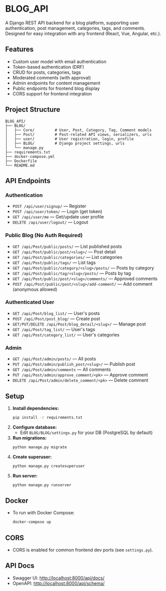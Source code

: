 # BLOG_API

A Django REST API backend for a blog platform, supporting user authentication, post management, categories, tags, and comments. Designed for easy integration with any frontend (React, Vue, Angular, etc.).

## Features
- Custom user model with email authentication
- Token-based authentication (DRF)
- CRUD for posts, categories, tags
- Moderated comments (with approval)
- Admin endpoints for content management
- Public endpoints for frontend blog display
- CORS support for frontend integration

## Project Structure
```
BLOG_API/
├── BLOG/
│   ├── Core/         # User, Post, Category, Tag, Comment models
│   ├── Post/         # Post-related API views, serializers, urls
│   ├── user/         # User registration, login, profile
│   ├── BLOG/         # Django project settings, urls
│   └── manage.py
├── requirements.txt
├── docker-compose.yml
├── Dockerfile
└── README.md
```

## API Endpoints

### Authentication
- `POST /api/user/signup/` — Register
- `POST /api/user/token/` — Login (get token)
- `GET /api/user/me` — Get/update user profile
- `DELETE /api/user/logout/` — Logout

### Public Blog (No Auth Required)
- `GET /api/Post/public/posts/` — List published posts
- `GET /api/Post/public/post/<slug>/` — Post detail
- `GET /api/Post/public/categories/` — List categories
- `GET /api/Post/public/tags/` — List tags
- `GET /api/Post/public/category/<slug>/posts/` — Posts by category
- `GET /api/Post/public/tag/<slug>/posts/` — Posts by tag
- `GET /api/Post/public/post/<slug>/comments/` — Approved comments
- `POST /api/Post/public/post/<slug>/add-comment/` — Add comment (anonymous allowed)

### Authenticated User
- `GET /api/Post/blog_list/` — User's posts
- `POST /api/Post/post_blog/` — Create post
- `GET/PUT/DELETE /api/Post/blog_detail/<slug>/` — Manage post
- `GET /api/Post/tag_list/` — User's tags
- `GET /api/Post/category_list/` — User's categories

### Admin
- `GET /api/Post/admin/posts/` — All posts
- `PUT /api/Post/admin/publish_post/<slug>/` — Publish post
- `GET /api/Post/admin/comments` — All comments
- `PUT /api/Post/admin/approve_comment/<pk>` — Approve comment
- `DELETE /api/Post/admin/delete_comment/<pk>` — Delete comment

## Setup

1. **Install dependencies:**
   ```bash
   pip install -r requirements.txt
   ```
2. **Configure database:**
   - Edit `BLOG/BLOG/settings.py` for your DB (PostgreSQL by default)
3. **Run migrations:**
   ```bash
   python manage.py migrate
   ```
4. **Create superuser:**
   ```bash
   python manage.py createsuperuser
   ```
5. **Run server:**
   ```bash
   python manage.py runserver
   ```

## Docker
- To run with Docker Compose:
  ```bash
  docker-compose up
  ```

## CORS
- CORS is enabled for common frontend dev ports (see `settings.py`).

## API Docs
- Swagger UI: [http://localhost:8000/api/docs/](http://localhost:8000/api/docs/)
- OpenAPI: [http://localhost:8000/api/schema/](http://localhost:8000/api/schema/)


